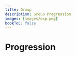 ```yaml
---
title: Group
description: Group Progression
images: [images/exp.png]
bookToC: false
---
```


# Progression